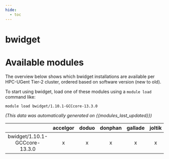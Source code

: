 ```yaml
---
hide:
  - toc
---
```


bwidget
=======

# Available modules


The overview below shows which bwidget installations are available per HPC-UGent Tier-2 cluster, ordered based on software version (new to old).

To start using bwidget, load one of these modules using a `module load` command like:

```shell
module load bwidget/1.10.1-GCCcore-13.3.0
```

*(This data was automatically generated on {{modules_last_updated}})*

| |accelgor|doduo|donphan|gallade|joltik|litleo|shinx|
| :---: | :---: | :---: | :---: | :---: | :---: | :---: | :---: |
|bwidget/1.10.1-GCCcore-13.3.0|x|x|x|x|x|x|x|
